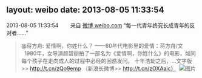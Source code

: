 layout: weibo
date: 2013-08-05 11:33:54
---
<meta name="referrer" content="no-referrer" />

2013-08-05 11:33:54  &nbsp;&nbsp;&nbsp;&nbsp;&nbsp;&nbsp; 来自 <a href="http://weibo.com/" rel="nofollow">微博 weibo.com</a>
“每一代青年终究长成青年的反对者……”
>  @蒋方舟: 爱情啊，你姓什么？ ——80年代电影里的爱情：蒋方舟/文    1980年，女导演颜碧丽拍了一部名为《爱情啊，你姓什么》的电影，如同每个孩子在走向成人的过程中必经的困惑发问。 十年浩劫之后，...文字版>> http://t.cn/zQo9emp （新浪长微博>> http://t.cn/zOXAaic） ​​​
>  ![图片](https://ww3.sinaimg.cn/large/3e89803fjw1e7bl5hasy5j20c842mnnw.jpg)
